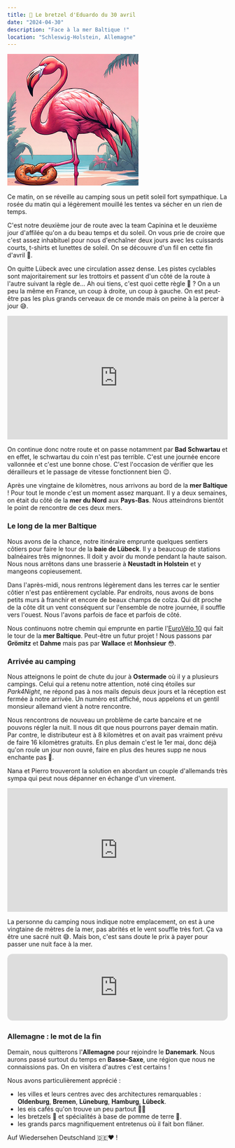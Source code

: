 ```yaml
---
title: 🥨 Le bretzel d'Eduardo du 30 avril
date: "2024-04-30"
description: "Face à la mer Baltique !"
location: "Schleswig-Holstein, Allemagne"
---
```


![Bretzel d'Eduardo](../bretzel_eduardo.png)


Ce matin, on se réveille au camping sous un petit soleil fort sympathique. La rosée du matin qui a légèrement mouillé les tentes va sécher en un rien de temps. 

C'est notre deuxième jour de route avec la team Capinina et le deuxième jour d'affilée qu'on a du beau temps et du soleil. On vous prie de croire que c'est assez inhabituel pour nous d'enchaîner deux jours avec les cuissards courts, t-shirts et lunettes de soleil. On se découvre d'un fil en cette fin d'avril 🫣.

On quitte Lübeck avec une circulation assez dense. Les pistes cyclables sont majoritairement sur les trottoirs et passent d'un côté de la route à l'autre suivant la règle de... Ah oui tiens, c'est quoi cette règle 🤔 ? On a un peu la même en France, un coup à droite, un coup à gauche. On est peut-être pas les plus grands cerveaux de ce monde mais on peine à la percer à jour 😅.

<div style="width: 100%; height: 0; position: relative; padding-bottom: 56%;"><iframe src="https://giphy.com/embed/APqEbxBsVlkWSuFpth" style="top: 0; left: 0; width: 100%; height: 100%; position: absolute; border: 0;" allowfullscreen scrolling="no" allow="encrypted-media;" class="giphy-embed"></iframe></div>

On continue donc notre route et on passe notamment par **Bad Schwartau** et en effet, le schwartau du coin n'est pas terrible. C'est une journée encore vallonnée et c'est une bonne chose. C'est l'occasion de vérifier que les dérailleurs et le passage de vitesse fonctionnent bien 😉.

Après une vingtaine de kilomètres, nous arrivons au bord de la **mer Baltique** ! Pour tout le monde c'est un moment assez marquant. Il y a deux semaines, on était du côté de la **mer du Nord** aux **Pays-Bas**. Nous atteindrons bientôt le point de rencontre de ces deux mers.

### Le long de la mer Baltique
Nous avons de la chance, notre itinéraire emprunte quelques sentiers côtiers pour faire le tour de la **baie de Lübeck**. Il y a beaucoup de stations balnéaires très mignonnes. Il doit y avoir du monde pendant la haute saison. Nous nous arrêtons dans une brasserie à **Neustadt in Holstein** et y mangeons copieusement.

Dans l'après-midi, nous rentrons légèrement dans les terres car le sentier côtier n'est pas entièrement cyclable. Par endroits, nous avons de bons petits murs à franchir et encore de beaux champs de colza. Qui dit proche de la côte dit un vent conséquent sur l'ensemble de notre journée, il souffle vers l'ouest. Nous l'avons parfois de face et parfois de côté.

Nous continuons notre chemin qui emprunte en partie l'[EuroVélo 10](https://fr.eurovelo.com/ev10) qui fait le tour de la **mer Baltique**. Peut-être un futur projet ! Nous passons par **Grömitz** et **Dahme** mais pas par **Wallace** et **Monhsieur** 😳. 

### Arrivée au camping
Nous atteignons le point de chute du jour à **Ostermade** où il y a plusieurs campings. Celui qui a retenu notre attention, noté cinq étoiles sur *Park4Night*, ne répond pas à nos mails depuis deux jours et la réception est fermée à notre arrivée. Un numéro est affiché, nous appelons et un gentil monsieur allemand vient à notre rencontre.

Nous rencontrons de nouveau un problème de carte bancaire et ne pouvons régler la nuit. Il nous dit que nous pourrons payer demain matin. Par contre, le distributeur est à 8 kilomètres et on avait pas vraiment prévu de faire 16 kilomètres gratuits. En plus demain c'est le 1er mai, donc déjà qu'on roule un jour non ouvré, faire en plus des heures supp ne nous enchante pas 🥴.

Nana et Pierro trouveront la solution en abordant un couple d'allemands très sympa qui peut nous dépanner en échange d'un virement.

<div style="width: 100%; height: 0; position: relative; padding-bottom: 56%;"><iframe src="https://giphy.com/embed/xdMXeiY2iCfSQ6faTk" style="top: 0; left: 0; width: 100%; height: 100%; position: absolute; border: 0;" allowfullscreen scrolling="no" allow="encrypted-media;" class="giphy-embed"></iframe></div>

La personne du camping nous indique notre emplacement, on est à une vingtaine de mètres de la mer, pas abrités et le vent souffle très fort. Ça va être une sacré nuit 😅. Mais bon, c'est sans doute le prix à payer pour passer une nuit face à la mer.

<iframe style="border-radius:12px" src="https://open.spotify.com/embed/track/4nz1v2ghmGRo3RTZKxaC3P?utm_source=generator" width="100%" height="152" frameBorder="0" allow="autoplay; clipboard-write; encrypted-media; picture-in-picture" loading="lazy"></iframe>

### Allemagne : le mot de la fin

Demain, nous quitterons l'**Allemagne** pour rejoindre le **Danemark**. Nous aurons passé surtout du temps en **Basse-Saxe**, une région que nous ne connaissions pas. On en visitera d'autres c'est certains !

Nous avons particulièrement apprécié :

- les villes et leurs centres avec des architectures remarquables : **Oldenburg**, **Bremen**, **Lüneburg**, **Hamburg**, **Lübeck**.
- les eis cafés qu'on trouve un peu partout 🍨😋
- les bretzels 🥨 et spécialités à base de pomme de terre 🥔.
- les grands parcs magnifiquement entretenus où il fait bon flâner.

Auf Wiedersehen Deutschland 🇩🇪♥️ !